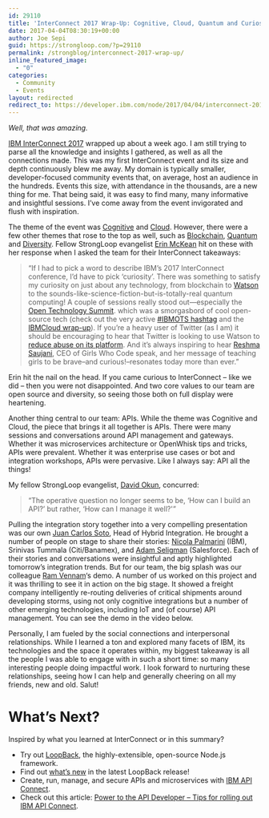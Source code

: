 ```yaml
---
id: 29110
title: 'InterConnect 2017 Wrap-Up: Cognitive, Cloud, Quantum and Curiosity'
date: 2017-04-04T08:30:19+00:00
author: Joe Sepi
guid: https://strongloop.com/?p=29110
permalink: /strongblog/interconnect-2017-wrap-up/
inline_featured_image:
  - "0"
categories:
  - Community
  - Events
layout: redirected
redirect_to: https://developer.ibm.com/node/2017/04/04/interconnect-2017-wrap-up/
---
```

_Well, that was amazing._

[IBM InterConnect 2017](https://www.ibm.com/cloud-computing/us/en/interconnect/) wrapped up about a week ago. I am still trying to parse all the knowledge and insights I gathered, as well as all the connections made. This was my first InterConnect event and its size and depth continuously blew me away. My domain is typically smaller, developer-focused community events that, on average, host an audience in the hundreds. Events this size, with attendance in the thousands, are a new thing for me. That being said, it was easy to find many, many informative and insightful sessions. I&#8217;ve come away from the event invigorated and flush with inspiration.<!--more-->

The theme of the event was [Cognitive](https://www.ibm.com/cognitive/) and [Cloud](https://www.ibm.com/cloud-computing/). However, there were a few other themes that rose to the top as well, such as [Blockchain](https://www.ibm.com/blockchain/), [Quantum](http://research.ibm.com/ibm-q/) and [Diversity](http://www-03.ibm.com/employment/us/diverse/). Fellow StrongLoop evangelist [Erin McKean](https://twitter.com/emckean) hit on these with her response when I asked the team for their InterConnect takeaways:

> &#8220;If I had to pick a word to describe IBM&#8217;s 2017 InterConnect conference, I&#8217;d have to pick &#8216;curiosity&#8217;. There was something to satisfy my curiosity on just about any technology, from blockchain to [Watson](https://www.ibm.com/watson/) to the sounds-like-science-fiction-but-is-totally-real quantum computing! A couple of sessions really stood out—especially the [Open Technology Summit](https://developer.ibm.com/opentech/2017/02/14/open-tech-interconnect-2017-know-go/). which was a smorgasbord of cool open-source tech (check out the very active [#IBMOTS hashtag](https://twitter.com/search?q=%23IBMOTS) and the [IBMCloud wrap-up](https://www.ibm.com/blogs/cloud-computing/2017/03/open-technology-summit/)). If you&#8217;re a heavy user of Twitter (as I am) it should be encouraging to hear that Twitter is looking to use Watson to [reduce abuse on its platform](https://ibmgo.com/InterConnect2017/?cmp=ibm&cn=ec-toc&cm_mc_uid=03506286154514908159707&cm_mc_sid_50200000=1490816680). And it&#8217;s always inspiring to hear [Reshma Saujani](https://www.ibm.com/blogs/cloud-computing/2017/03/girls-who-code-change-makers/), CEO of Girls Who Code speak, and her message of teaching girls to be brave&#8211;and curious!&#8211;resonates today more than ever.&#8221;

Erin hit the nail on the head. If you came curious to InterConnect &#8211; like we did &#8211; then you were not disappointed. And two core values to our team are open source and diversity, so seeing those both on full display were heartening.

Another thing central to our team: APIs. While the theme was Cognitive and Cloud, the piece that brings it all together is APIs. There were many sessions and conversations around API management and gateways. Whether it was microservices architecture or OpenWhisk tips and tricks, APIs were prevalent. Whether it was enterprise use cases or bot and integration workshops, APIs were pervasive. Like I always say: API all the things!

My fellow StrongLoop evangelist, [David Okun](https://twitter.com/dokun24), concurred:

> &#8220;The operative question no longer seems to be, &#8216;How can I build an API?&#8217; but rather, &#8216;How can I manage it well?'&#8221;

Pulling the integration story together into a very compelling presentation was our own [Juan Carlos Soto](https://www.ibm.com/blogs/cloud-computing/author/jcsoto/), Head of Hybrid Integration. He brought a number of people on stage to share their stories: [Nicola Palmarini](http://researcher.ibm.com/researcher/view.php?person=us-npalmar) (IBM), Srinivas Tummala (Citi/Banamex), and [Adam Seligman](https://www.linkedin.com/in/adamseligman) (Salesforce). Each of their stories and conversations were insightful and aptly highlighted tomorrow&#8217;s integration trends. But for our team, the big splash was our colleague [Ram Vennam](https://twitter.com/ramvennam)&#8216;s demo. A number of us worked on this project and it was thrilling to see it in action on the big stage. It showed a freight company intelligently re-routing deliveries of critical shipments around developing storms, using not only cognitive integrations but a number of other emerging technologies, including IoT and (of course) API management. You can see the demo in the video below.



Personally, I am fueled by the social connections and interpersonal relationships. While I learned a ton and explored many facets of IBM, its technologies and the space it operates within, my biggest takeaway is all the people I was able to engage with in such a short time: so many interesting people doing impactful work. I look forward to nurturing these relationships, seeing how I can help and generally cheering on all my friends, new and old. Salut!

# What&#8217;s Next?

Inspired by what you learned at InterConnect or in this summary?

  * Try out [LoopBack](http://loopback.io/), the highly-extensible, open-source Node.js framework.
  * Find out [what&#8217;s new](https://ibm.biz/BdiEZx) in the latest LoopBack release!
  * Create, run, manage, and secure APIs and microservices with [IBM API Connect](https://console.ng.bluemix.net/docs/services/apiconnect/index.html).
  * Check out this article: [Power to the API Developer &#8211; Tips for rolling out IBM API Connect](https://www.linkedin.com/pulse/power-api-developer-tips-rolling-out-ibm-connect-marjukka-niinioja%20style=).
